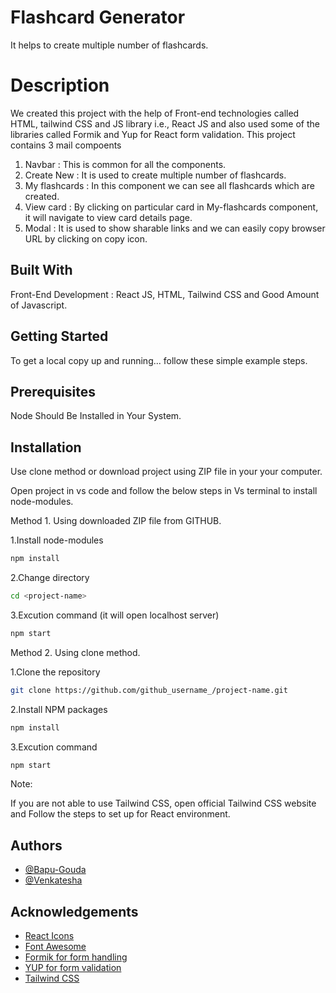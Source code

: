 # Flashcard Generator

It helps to create multiple number of flashcards.

# Description

We created this project with the help of Front-end technologies called HTML, tailwind CSS and JS library i.e., React JS and also used some of the libraries called Formik and Yup for React form validation.
This project contains 3 mail compoents 
1. Navbar : This is common for all the components.
2. Create New : It is used to create multiple number of flashcards.
3. My flashcards : In this component we can see all flashcards which are created.
4. View card : By clicking on particular card in My-flashcards component, it will navigate to view card details page.
5. Modal : It is used to show sharable links and we can easily copy browser URL by clicking on copy icon.

## Built With

Front-End Development : React JS, HTML, Tailwind CSS and Good Amount of Javascript.

## Getting Started

To get a local copy up and running... follow these simple example steps.

## Prerequisites

Node Should Be Installed in Your System.

## Installation

Use clone method or download project using ZIP file in your your computer.

Open project in vs code and follow the below steps in Vs terminal to install node-modules.

Method 1. Using downloaded ZIP file from GITHUB. 
      
1.Install node-modules

```bash
npm install
```

2.Change directory

```bash
cd <project-name>
```

3.Excution command (it will open localhost server)

```bash
npm start
```

Method 2. Using clone method.

1.Clone the repository

```bash
git clone https://github.com/github_username_/project-name.git
```

2.Install NPM packages

```bash
npm install
```

3.Excution command

```bash
npm start
```

Note:

If you are not able to use Tailwind CSS, open official Tailwind CSS website and Follow the steps to set up for React environment.

## Authors

- [@Bapu-Gouda](https://github.com/bapugouda-biradar)
- [@Venkatesha](https://github.com/venkateshb007)

## Acknowledgements

- [React Icons](https://react-icons.github.io/react-icons/)
- [Font Awesome](https://fontawesome.com/)
- [Formik for form handling](https://formik.org/docs/overview)
- [YUP for form validation](https://www.npmjs.com/package/yup)
- [Tailwind CSS](https://tailwindcss.com/)
